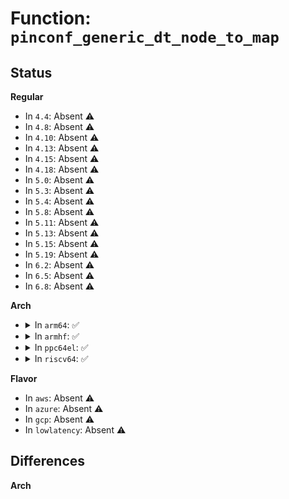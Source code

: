 # Function: <code>pinconf_generic_dt_node_to_map</code>

## Status
<b>Regular</b>
<ul>
<li>
In <code>4.4</code>: Absent ⚠️
</li>
<li>
In <code>4.8</code>: Absent ⚠️
</li>
<li>
In <code>4.10</code>: Absent ⚠️
</li>
<li>
In <code>4.13</code>: Absent ⚠️
</li>
<li>
In <code>4.15</code>: Absent ⚠️
</li>
<li>
In <code>4.18</code>: Absent ⚠️
</li>
<li>
In <code>5.0</code>: Absent ⚠️
</li>
<li>
In <code>5.3</code>: Absent ⚠️
</li>
<li>
In <code>5.4</code>: Absent ⚠️
</li>
<li>
In <code>5.8</code>: Absent ⚠️
</li>
<li>
In <code>5.11</code>: Absent ⚠️
</li>
<li>
In <code>5.13</code>: Absent ⚠️
</li>
<li>
In <code>5.15</code>: Absent ⚠️
</li>
<li>
In <code>5.19</code>: Absent ⚠️
</li>
<li>
In <code>6.2</code>: Absent ⚠️
</li>
<li>
In <code>6.5</code>: Absent ⚠️
</li>
<li>
In <code>6.8</code>: Absent ⚠️
</li>
</ul>
<b>Arch</b>
<ul>
<li>
<details>
<summary>In <code>arm64</code>: ✅</summary>

```c
int pinconf_generic_dt_node_to_map(struct pinctrl_dev *pctldev, struct device_node *np_config, struct pinctrl_map **map, unsigned int *num_maps, enum pinctrl_map_type type);
```

**Collision:** Unique Global

**Inline:** No

**Transformation:** False

**Instances:**

```
In drivers/pinctrl/pinconf-generic.c (ffff800010691b48)
Location: drivers/pinctrl/pinconf-generic.c:374
Inline: False
Direct callers:
  - drivers/pinctrl/pinctrl-as3722.c:pinconf_generic_dt_node_to_map_pin
  - drivers/pinctrl/pinctrl-amd.c:pinconf_generic_dt_node_to_map_group
  - drivers/pinctrl/pinctrl-bm1880.c:pinconf_generic_dt_node_to_map_all
  - drivers/pinctrl/meson/pinctrl-meson.c:pinconf_generic_dt_node_to_map_all
  - drivers/pinctrl/pinctrl-palmas.c:pinconf_generic_dt_node_to_map_pin
  - drivers/pinctrl/pinctrl-sx150x.c:pinconf_generic_dt_node_to_map_pin
  - drivers/pinctrl/pinctrl-ocelot.c:pinconf_generic_dt_node_to_map_pin
  - drivers/pinctrl/actions/pinctrl-owl.c:pinconf_generic_dt_node_to_map_all
  - drivers/pinctrl/bcm/pinctrl-bcm2835.c:bcm2835_pctl_dt_node_to_map
  - drivers/pinctrl/bcm/pinctrl-iproc-gpio.c:pinconf_generic_dt_node_to_map_pin
  - drivers/pinctrl/bcm/pinctrl-ns2-mux.c:pinconf_generic_dt_node_to_map_pin
  - drivers/pinctrl/mvebu/pinctrl-armada-37xx.c:pinconf_generic_dt_node_to_map_group
  - drivers/pinctrl/qcom/pinctrl-msm.c:pinconf_generic_dt_node_to_map_group
  - drivers/pinctrl/mediatek/pinctrl-moore.c:pinconf_generic_dt_node_to_map_all
```
**Symbols:**

```
ffff800010691b48-ffff800010691c58: pinconf_generic_dt_node_to_map (STB_GLOBAL)
```
</details>
</li>
<li>
<details>
<summary>In <code>armhf</code>: ✅</summary>

```c
int pinconf_generic_dt_node_to_map(struct pinctrl_dev *pctldev, struct device_node *np_config, struct pinctrl_map **map, unsigned int *num_maps, enum pinctrl_map_type type);
```

**Collision:** Unique Global

**Inline:** No

**Transformation:** False

**Instances:**

```
In drivers/pinctrl/pinconf-generic.c (c08336c4)
Location: drivers/pinctrl/pinconf-generic.c:374
Inline: False
Direct callers:
  - drivers/pinctrl/pinctrl-as3722.c:pinconf_generic_dt_node_to_map_pin
  - drivers/pinctrl/pinctrl-amd.c:pinconf_generic_dt_node_to_map_group
  - drivers/pinctrl/meson/pinctrl-meson.c:pinconf_generic_dt_node_to_map_all
  - drivers/pinctrl/pinctrl-palmas.c:pinconf_generic_dt_node_to_map_pin
  - drivers/pinctrl/pinctrl-sx150x.c:pinconf_generic_dt_node_to_map_pin
  - drivers/pinctrl/pinctrl-ocelot.c:pinconf_generic_dt_node_to_map_pin
  - drivers/pinctrl/actions/pinctrl-owl.c:pinconf_generic_dt_node_to_map_all
  - drivers/pinctrl/aspeed/pinctrl-aspeed-g6.c:pinconf_generic_dt_node_to_map_all
  - drivers/pinctrl/nuvoton/pinctrl-npcm7xx.c:npcm7xx_dt_node_to_map
  - drivers/pinctrl/qcom/pinctrl-msm.c:pinconf_generic_dt_node_to_map_group
  - drivers/pinctrl/uniphier/pinctrl-uniphier-core.c:pinconf_generic_dt_node_to_map_all
  - drivers/pinctrl/mediatek/pinctrl-moore.c:pinconf_generic_dt_node_to_map_all
  - drivers/soc/tegra/pmc.c:pinconf_generic_dt_node_to_map_pin
  - drivers/rtc/rtc-omap.c:pinconf_generic_dt_node_to_map_pin
```
**Symbols:**

```
c08336c4-c08337a8: pinconf_generic_dt_node_to_map (STB_GLOBAL)
```
</details>
</li>
<li>
<details>
<summary>In <code>ppc64el</code>: ✅</summary>

```c
int pinconf_generic_dt_node_to_map(struct pinctrl_dev *pctldev, struct device_node *np_config, struct pinctrl_map **map, unsigned int *num_maps, enum pinctrl_map_type type);
```

**Collision:** Unique Global

**Inline:** No

**Transformation:** False

**Instances:**

```
In drivers/pinctrl/pinconf-generic.c (c00000000082de50)
Location: drivers/pinctrl/pinconf-generic.c:374
Inline: False
Direct callers:
  - drivers/pinctrl/pinctrl-as3722.c:pinconf_generic_dt_node_to_map_pin
  - drivers/pinctrl/pinctrl-amd.c:pinconf_generic_dt_node_to_map_group
  - drivers/pinctrl/pinctrl-palmas.c:pinconf_generic_dt_node_to_map_pin
  - drivers/pinctrl/pinctrl-sx150x.c:pinconf_generic_dt_node_to_map_pin
  - drivers/pinctrl/pinctrl-ocelot.c:pinconf_generic_dt_node_to_map_pin
```
**Symbols:**

```
c00000000082de50-c00000000082dfb0: pinconf_generic_dt_node_to_map (STB_GLOBAL)
```
</details>
</li>
<li>
<details>
<summary>In <code>riscv64</code>: ✅</summary>

```c
int pinconf_generic_dt_node_to_map(struct pinctrl_dev *pctldev, struct device_node *np_config, struct pinctrl_map **map, unsigned int *num_maps, enum pinctrl_map_type type);
```

**Collision:** Unique Global

**Inline:** No

**Transformation:** False

**Instances:**

```
In drivers/pinctrl/pinconf-generic.c (ffffffe00049d20c)
Location: drivers/pinctrl/pinconf-generic.c:374
Inline: False
Direct callers:
  - drivers/pinctrl/pinctrl-as3722.c:pinconf_generic_dt_node_to_map_pin
  - drivers/pinctrl/pinctrl-amd.c:pinconf_generic_dt_node_to_map_group
  - drivers/pinctrl/pinctrl-palmas.c:pinconf_generic_dt_node_to_map_pin
  - drivers/pinctrl/pinctrl-sx150x.c:pinconf_generic_dt_node_to_map_pin
  - drivers/pinctrl/pinctrl-ocelot.c:pinconf_generic_dt_node_to_map_pin
```
**Symbols:**

```
ffffffe00049d20c-ffffffe00049d2c2: pinconf_generic_dt_node_to_map (STB_GLOBAL)
```
</details>
</li>
</ul>
<b>Flavor</b>
<ul>
<li>
In <code>aws</code>: Absent ⚠️
</li>
<li>
In <code>azure</code>: Absent ⚠️
</li>
<li>
In <code>gcp</code>: Absent ⚠️
</li>
<li>
In <code>lowlatency</code>: Absent ⚠️
</li>
</ul>

## Differences
<b>Arch</b>
<ul>
</ul>

